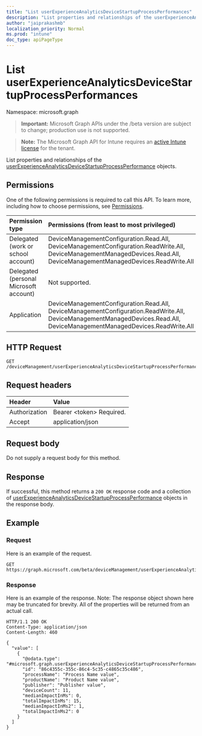 ```yaml
---
title: "List userExperienceAnalyticsDeviceStartupProcessPerformances"
description: "List properties and relationships of the userExperienceAnalyticsDeviceStartupProcessPerformance objects."
author: "jaiprakashmb"
localization_priority: Normal
ms.prod: "intune"
doc_type: apiPageType
---
```


# List userExperienceAnalyticsDeviceStartupProcessPerformances

Namespace: microsoft.graph

> **Important:** Microsoft Graph APIs under the /beta version are subject to change; production use is not supported.

> **Note:** The Microsoft Graph API for Intune requires an [active Intune license](https://go.microsoft.com/fwlink/?linkid=839381) for the tenant.

List properties and relationships of the [userExperienceAnalyticsDeviceStartupProcessPerformance](../resources/intune-devices-userexperienceanalyticsdevicestartupprocessperformance.md) objects.

## Permissions
One of the following permissions is required to call this API. To learn more, including how to choose permissions, see [Permissions](/graph/permissions-reference).

<!-- { "blockType": "ignored"  } // Note: Removing this line will cause the permissions autogeneration tool to overwrite the table. -->
|Permission type|Permissions (from least to most privileged)|
|:---|:---|
|Delegated (work or school account)|DeviceManagementConfiguration.Read.All, DeviceManagementConfiguration.ReadWrite.All, DeviceManagementManagedDevices.Read.All, DeviceManagementManagedDevices.ReadWrite.All|
|Delegated (personal Microsoft account)|Not supported.|
|Application|DeviceManagementConfiguration.Read.All, DeviceManagementConfiguration.ReadWrite.All, DeviceManagementManagedDevices.Read.All, DeviceManagementManagedDevices.ReadWrite.All|

## HTTP Request
<!-- {
  "blockType": "ignored"
}
-->
``` http
GET /deviceManagement/userExperienceAnalyticsDeviceStartupProcessPerformance
```

## Request headers
|Header|Value|
|:---|:---|
|Authorization|Bearer &lt;token&gt; Required.|
|Accept|application/json|

## Request body
Do not supply a request body for this method.

## Response
If successful, this method returns a `200 OK` response code and a collection of [userExperienceAnalyticsDeviceStartupProcessPerformance](../resources/intune-devices-userexperienceanalyticsdevicestartupprocessperformance.md) objects in the response body.

## Example

### Request
Here is an example of the request.
``` http
GET https://graph.microsoft.com/beta/deviceManagement/userExperienceAnalyticsDeviceStartupProcessPerformance
```

### Response
Here is an example of the response. Note: The response object shown here may be truncated for brevity. All of the properties will be returned from an actual call.
``` http
HTTP/1.1 200 OK
Content-Type: application/json
Content-Length: 460

{
  "value": [
    {
      "@odata.type": "#microsoft.graph.userExperienceAnalyticsDeviceStartupProcessPerformance",
      "id": "86c4355c-355c-86c4-5c35-c4865c35c486",
      "processName": "Process Name value",
      "productName": "Product Name value",
      "publisher": "Publisher value",
      "deviceCount": 11,
      "medianImpactInMs": 0,
      "totalImpactInMs": 15,
      "medianImpactInMs2": 1,
      "totalImpactInMs2": 0
    }
  ]
}
```
